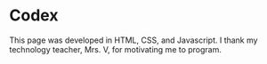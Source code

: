 # Codex
 This page was developed in HTML, CSS, and Javascript. I thank my technology teacher, Mrs. V, for motivating me to program. 
